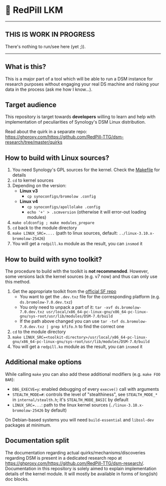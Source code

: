 # 💊 RedPill LKM

---

## THIS IS WORK IN PROGRESS
There's nothing to run/see here (yet ;)).

---

## What is this?
This is a major part of a tool which will be able to run a DSM instance for research purposes without
engaging your real DS machine and risking your data in the process (ask me how I know...).

## Target audience
This repository is target towards **developers** willing to learn and help with implementation of peculiarities of 
Synology's DSM Linux distribution.

Read about the quirk in a separate repo: https://ghproxy.com/https://github.com/RedPill-TTG/dsm-research/tree/master/quirks

## How to build with Linux sources?
1. You need Synology's GPL sources for the kernel. Check the [Makefile](Makefile) for details
2. `cd` to kernel sources
3. Depending on the version:  
   - **Linux v3**
      - `cp synoconfigs/bromolow .config`
   - **Linux v4**
      - `cp synoconfigs/apollolake .config`
      - `echo '+' > .scmversion` (otherwise it will error-out loading modules)
4. `make oldconfig ; make modules_prepare`
5. `cd` back to the module directory
6. `make LINUX_SRC=....` (path to linux sources, default: `../linux-3.10.x-bromolow-25426`)
7. You will get a `redpill.ko` module as the result, you can `insmod` it


## How to build with syno toolkit?
The procedure to build with the toolkit is **not recommended**. However, some versions lack the kernel sources 
(e.g. v7 now) and thus can only use this method.

1. Get the appropriate toolkit from the [official SF repo](https://sourceforge.net/projects/dsgpl/files/toolkit/)
    - You want to get the `.dev.txz` file for the corresponding platform (e.g. `ds.bromolow-7.0.dev.txz`)
    - You only need to unpack a part of it: `tar -xvf ds.bromolow-7.0.dev.txz usr/local/x86_64-pc-linux-gnu/x86_64-pc-linux-gnu/sys-root/usr/lib/modules/DSM-7.0/build`
    - If the path above changed you can use `tar -tvf ds.bromolow-7.0.dev.txz | grep kfifo.h` to find the correct one
2. `cd` to the module directory
3. `make LINUX_SRC=<toolkit-directory>/usr/local/x86_64-pc-linux-gnu/x86_64-pc-linux-gnu/sys-root/usr/lib/modules/DSM-7.0/build`
4. You will get a `redpill.ko` module as the result, you can `insmod` it


## Additional make options
While calling `make` you can also add these additional modifiers (e.g. `make FOO BAR`):
 - `DBG_EXECVE=y`: enabled debugging of every `execve()` call with arguments
 - `STEALTH_MODE=#`: controls the level of "stealthiness", see `STEALTH_MODE_*` in `internal/stealth.h`; it's 
   `STEALTH_MODE_BASIC` by default
 - `LINUX_SRC=...`: path to the linux kernel sources (`./linux-3.10.x-bromolow-25426` by default)

On Debian-based systems you will need `build-essential` and `libssl-dev` packages at minimum.

## Documentation split
The documentation regarding actual quirks/mechanisms/discoveries regarding DSM is present in a dedicated research repo 
at https://ghproxy.com/https://github.com/RedPill-TTG/dsm-research/. Documentation in this repository is solely aimed to explain 
implementation details of the kernel module. It will mostly be available in forms of long(ish) doc blocks.
